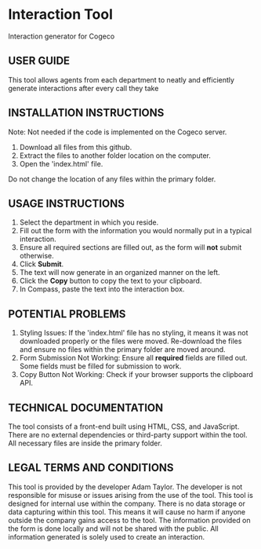 # Interaction Tool

Interaction generator for Cogeco

## USER GUIDE

This tool allows agents from each department to neatly and efficiently generate interactions after every call they take

## INSTALLATION INSTRUCTIONS

Note: Not needed if the code is implemented on the Cogeco server.

1. Download all files from this github.
2. Extract the files to another folder location on the computer.
3. Open the 'index.html' file.

Do not change the location of any files within the primary folder.

## USAGE INSTRUCTIONS

1. Select the department in which you reside.
2. Fill out the form with the information you would normally put in a typical interaction.
3. Ensure all required sections are filled out, as the form will **not** submit otherwise.
4. Click **Submit**.
5. The text will now generate in an organized manner on the left.
6. Click the **Copy** button to copy the text to your clipboard.
7. In Compass, paste the text into the interaction box.

## POTENTIAL PROBLEMS

1. Styling Issues: If the 'index.html' file has no styling, it means it was not downloaded properly or the files were moved. Re-download the files and ensure no files within the primary folder are moved around.
2. Form Submission Not Working: Ensure all **required** fields are filled out. Some fields must be filled for submission to work.
3. Copy Button Not Working: Check if your browser supports the clipboard API.

## TECHNICAL DOCUMENTATION

The tool consists of a front-end built using HTML, CSS, and JavaScript. There are no external dependencies or third-party support within the tool. All necessary files are inside the primary folder.

## LEGAL TERMS AND CONDITIONS

This tool is provided by the developer Adam Taylor. The developer is not responsible for misuse or issues arising from the use of the tool. This tool is designed for internal use within the company. There is no data storage or data capturing within this tool. This means it will cause no harm if anyone outside the company gains access to the tool. The information provided on the form is done locally and will not be shared with the public. All information generated is solely used to create an interaction.
